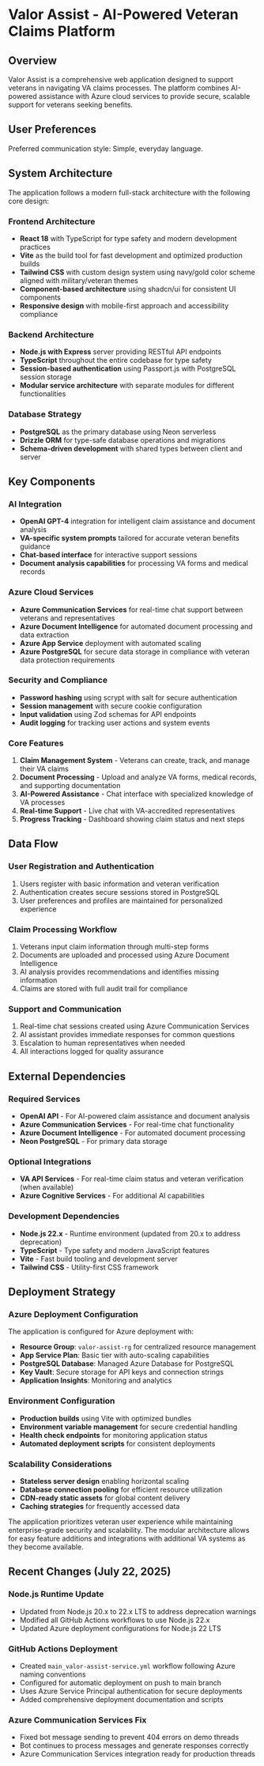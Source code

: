 # Valor Assist - AI-Powered Veteran Claims Platform

## Overview

Valor Assist is a comprehensive web application designed to support veterans in navigating VA claims processes. The platform combines AI-powered assistance with Azure cloud services to provide secure, scalable support for veterans seeking benefits.

## User Preferences

Preferred communication style: Simple, everyday language.

## System Architecture

The application follows a modern full-stack architecture with the following core design:

### Frontend Architecture
- **React 18** with TypeScript for type safety and modern development practices
- **Vite** as the build tool for fast development and optimized production builds
- **Tailwind CSS** with custom design system using navy/gold color scheme aligned with military/veteran themes
- **Component-based architecture** using shadcn/ui for consistent UI components
- **Responsive design** with mobile-first approach and accessibility compliance

### Backend Architecture
- **Node.js with Express** server providing RESTful API endpoints
- **TypeScript** throughout the entire codebase for type safety
- **Session-based authentication** using Passport.js with PostgreSQL session storage
- **Modular service architecture** with separate modules for different functionalities

### Database Strategy
- **PostgreSQL** as the primary database using Neon serverless
- **Drizzle ORM** for type-safe database operations and migrations
- **Schema-driven development** with shared types between client and server

## Key Components

### AI Integration
- **OpenAI GPT-4** integration for intelligent claim assistance and document analysis
- **VA-specific system prompts** tailored for accurate veteran benefits guidance
- **Chat-based interface** for interactive support sessions
- **Document analysis capabilities** for processing VA forms and medical records

### Azure Cloud Services
- **Azure Communication Services** for real-time chat support between veterans and representatives
- **Azure Document Intelligence** for automated document processing and data extraction
- **Azure App Service** deployment with automated scaling
- **Azure PostgreSQL** for secure data storage in compliance with veteran data protection requirements

### Security and Compliance
- **Password hashing** using scrypt with salt for secure authentication
- **Session management** with secure cookie configuration
- **Input validation** using Zod schemas for API endpoints
- **Audit logging** for tracking user actions and system events

### Core Features
1. **Claim Management System** - Veterans can create, track, and manage their VA claims
2. **Document Processing** - Upload and analyze VA forms, medical records, and supporting documentation
3. **AI-Powered Assistance** - Chat interface with specialized knowledge of VA processes
4. **Real-time Support** - Live chat with VA-accredited representatives
5. **Progress Tracking** - Dashboard showing claim status and next steps

## Data Flow

### User Registration and Authentication
1. Users register with basic information and veteran verification
2. Authentication creates secure sessions stored in PostgreSQL
3. User preferences and profiles are maintained for personalized experience

### Claim Processing Workflow
1. Veterans input claim information through multi-step forms
2. Documents are uploaded and processed using Azure Document Intelligence
3. AI analysis provides recommendations and identifies missing information
4. Claims are stored with full audit trail for compliance

### Support and Communication
1. Real-time chat sessions created using Azure Communication Services
2. AI assistant provides immediate responses for common questions
3. Escalation to human representatives when needed
4. All interactions logged for quality assurance

## External Dependencies

### Required Services
- **OpenAI API** - For AI-powered claim assistance and document analysis
- **Azure Communication Services** - For real-time chat functionality
- **Azure Document Intelligence** - For automated document processing
- **Neon PostgreSQL** - For primary data storage

### Optional Integrations
- **VA API Services** - For real-time claim status and veteran verification (when available)
- **Azure Cognitive Services** - For additional AI capabilities

### Development Dependencies
- **Node.js 22.x** - Runtime environment (updated from 20.x to address deprecation)
- **TypeScript** - Type safety and modern JavaScript features
- **Vite** - Fast build tooling and development server
- **Tailwind CSS** - Utility-first CSS framework

## Deployment Strategy

### Azure Deployment Configuration
The application is configured for Azure deployment with:
- **Resource Group**: `valor-assist-rg` for centralized resource management
- **App Service Plan**: Basic tier with auto-scaling capabilities
- **PostgreSQL Database**: Managed Azure Database for PostgreSQL
- **Key Vault**: Secure storage for API keys and connection strings
- **Application Insights**: Monitoring and analytics

### Environment Configuration
- **Production builds** using Vite with optimized bundles
- **Environment variable management** for secure credential handling
- **Health check endpoints** for monitoring application status
- **Automated deployment scripts** for consistent deployments

### Scalability Considerations
- **Stateless server design** enabling horizontal scaling
- **Database connection pooling** for efficient resource utilization
- **CDN-ready static assets** for global content delivery
- **Caching strategies** for frequently accessed data

The application prioritizes veteran user experience while maintaining enterprise-grade security and scalability. The modular architecture allows for easy feature additions and integrations with additional VA systems as they become available.

## Recent Changes (July 22, 2025)

### Node.js Runtime Update
- Updated from Node.js 20.x to 22.x LTS to address deprecation warnings
- Modified all GitHub Actions workflows to use Node.js 22.x
- Updated Azure deployment configurations for Node.js 22 LTS

### GitHub Actions Deployment
- Created `main_valor-assist-service.yml` workflow following Azure naming conventions
- Configured for automatic deployment on push to main branch
- Uses Azure Service Principal authentication for secure deployments
- Added comprehensive deployment documentation and scripts

### Azure Communication Services Fix
- Fixed bot message sending to prevent 404 errors on demo threads
- Bot continues to process messages and generate responses correctly
- Azure Communication Services integration ready for production threads